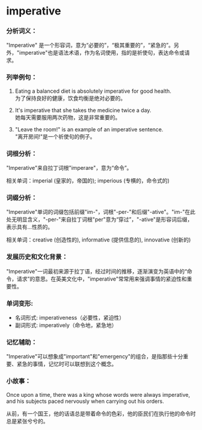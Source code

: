 # imperative

### 分析词义：

  

"Imperative" 是一个形容词，意为“必要的”，“极其重要的”，“紧急的”。另外，"imperative"也是语法术语，作为名词使用，指的是祈使句，表达命令或请求。

  

### 列举例句：

  

1.  Eating a balanced diet is absolutely imperative for good health.  
    为了保持良好的健康，饮食均衡是绝对必要的。
    
      
    
2.  It's imperative that she takes the medicine twice a day.  
    她每天需要服用两次药物，这是非常重要的。
    
      
    
3.  "Leave the room!" is an example of an imperative sentence.  
    "离开房间!"是一个祈使句的例子。
    
      
    

  

### 词根分析：

  

"Imperative"来自拉丁词根"imperare"，意为“命令”。

  

相关单词：imperial (皇家的，帝国的); imperious (专横的，命令式的)

  

### 词缀分析：

  

"Imperative"单词的词缀包括前缀"im-"，词根"-per-"和后缀"-ative"。"im-"在此处无明显含义，"-per-"来自拉丁词根"per"意为“穿过”，"-ative"是形容词后缀，表示具有...性质的。

  

相关单词：creative (创造性的), informative (提供信息的), innovative (创新的)

  

### 发展历史和文化背景：

  

"Imperative"一词最初来源于拉丁语，经过时间的推移，逐渐演变为英语中的“命令，请求”的意思。在英美文化中，"imperative"常常用来强调事情的紧迫性和重要性。

  

### 单词变形:

  

*   名词形式: imperativeness（必要性，紧迫性）
*   副词形式: imperatively（命令地，紧急地）

  

### 记忆辅助：

  

"Imperative"可以想象成"important"和"emergency"的组合，是指那些十分重要、紧急的事情，记忆时可以联想到这个概念。

  

### 小故事：

  

Once upon a time, there was a king whose words were always imperative, and his subjects paced nervously when carrying out his orders.

  

从前，有一个国王，他的话语总是带着命令的色彩，他的臣民们在执行他的命令时总是紧张兮兮的。
